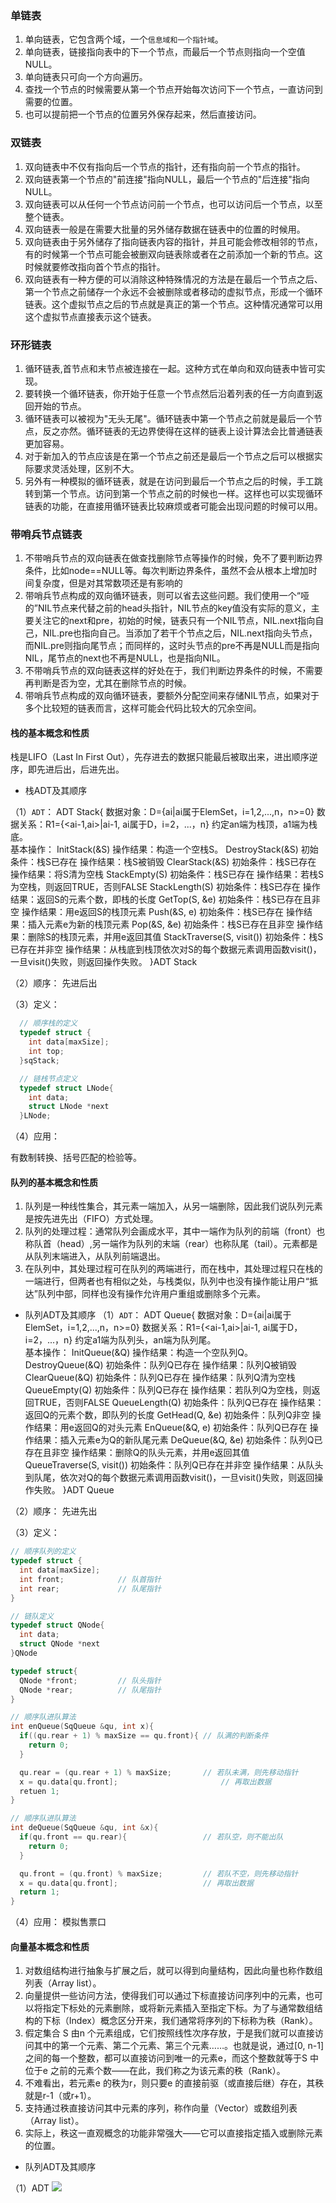 ### 单链表
1. 单向链表，它包含两个域，一个`信息域和一个指针域`。
2. 单向链表，链接指向表中的下一个节点，而最后一个节点则指向一个空值NULL。
3. 单向链表只可向一个方向遍历。
4. 查找一个节点的时候需要从第一个节点开始每次访问下一个节点，一直访问到需要的位置。
5. 也可以提前把一个节点的位置另外保存起来，然后直接访问。
### 双链表
1. 双向链表中不仅有指向后一个节点的指针，还有指向前一个节点的指针。
2. 双向链表第一个节点的"前连接"指向NULL，最后一个节点的"后连接"指向NULL。
3. 双向链表可以从任何一个节点访问前一个节点，也可以访问后一个节点，以至整个链表。
4. 双向链表一般是在需要大批量的另外储存数据在链表中的位置的时候用。
5. 双向链表由于另外储存了指向链表内容的指针，并且可能会修改相邻的节点，有的时候第一个节点可能会被删双向链表除或者在之前添加一个新的节点。这时候就要修改指向首个节点的指针。
6. 双向链表有一种方便的可以消除这种特殊情况的方法是在最后一个节点之后、第一个节点之前储存一个永远不会被删除或者移动的虚拟节点，形成一个循环链表。这个虚拟节点之后的节点就是真正的第一个节点。这种情况通常可以用这个虚拟节点直接表示这个链表。
### 环形链表
1. 循环链表,首节点和末节点被连接在一起。这种方式在单向和双向链表中皆可实现。
2. 要转换一个循环链表，你开始于任意一个节点然后沿着列表的任一方向直到返回开始的节点。
3. 循环链表可以被视为"无头无尾"。循环链表中第一个节点之前就是最后一个节点，反之亦然。循环链表的无边界使得在这样的链表上设计算法会比普通链表更加容易。
4. 对于新加入的节点应该是在第一个节点之前还是最后一个节点之后可以根据实际要求灵活处理，区别不大。
5. 另外有一种模拟的循环链表，就是在访问到最后一个节点之后的时候，手工跳转到第一个节点。访问到第一个节点之前的时候也一样。这样也可以实现循环链表的功能，在直接用循环链表比较麻烦或者可能会出现问题的时候可以用。

### 带哨兵节点链表
1. 不带哨兵节点的双向链表在做查找删除节点等操作的时候，免不了要判断边界条件，比如node==NULL等。每次判断边界条件，虽然不会从根本上增加时间复杂度，但是对其常数项还是有影响的
2. 带哨兵节点构成的双向循环链表，则可以省去这些问题。我们使用一个“哑的”NIL节点来代替之前的head头指针，NIL节点的key值没有实际的意义，主要关注它的next和pre，初始的时候，链表只有一个NIL节点，NIL.next指向自己，NIL.pre也指向自己。当添加了若干个节点之后，NIL.next指向头节点，而NIL.pre则指向尾节点；而同样的，这时头节点的pre不再是NULL而是指向NIL，尾节点的next也不再是NULL，也是指向NIL。       
3. 不带哨兵节点的双向链表这样的好处在于，我们判断边界条件的时候，不需要再判断是否为空，尤其在删除节点的时候。
4. 带哨兵节点构成的双向循环链表，要额外分配空间来存储NIL节点，如果对于多个比较短的链表而言，这样可能会代码比较大的冗余空间。

#### 栈的基本概念和性质

栈是LIFO（Last In First Out），先存进去的数据只能最后被取出来，进出顺序逆序，即先进后出，后进先出。

* 栈ADT及其顺序

（1）`ADT`：
  ADT Stack{
    数据对象：D={ai|ai属于ElemSet，i=1,2,...,n，n>=0}
    数据关系：R1={<ai-1,ai>|ai-1, ai属于D，i=2，...，n}
    约定an端为栈顶，a1端为栈底。	
    基本操作：
    InitStack(&S)		操作结果：构造一个空栈S。
    DestroyStack(&S)	初始条件：栈S已存在		操作结果：栈S被销毁
    ClearStack(&S)		初始条件：栈S已存在		操作结果：将S清为空栈
    StackEmpty(S)		初始条件：栈S已存在		操作结果：若栈S为空栈，则返回TRUE，否则FALSE
    StackLength(S)		初始条件：栈S已存在		操作结果：返回S的元素个数，即栈的长度
    GetTop(S, &e)		初始条件：栈S已存在且非空	操作结果：用e返回S的栈顶元素
    Push(&S, e)		初始条件：栈S已存在		操作结果：插入元素e为新的栈顶元素
    Pop(&S, &e)		初始条件：栈S已存在且非空	操作结果：删除S的栈顶元素，并用e返回其值
    StackTraverse(S, visit())	初始条件：栈S已存在并非空
    操作结果：从栈底到栈顶依次对S的每个数据元素调用函数visit()，一旦visit()失败，则返回操作失败。
  }ADT Stack 

（2）顺序： 先进后出

（3）定义：
```c
  // 顺序栈的定义
  typedef struct {
    int data[maxSize];
    int top;
  }sqStack;

  // 链栈节点定义
  typedef struct LNode{
    int data;
    struct LNode *next
  }LNode;
```

（4）应用：

  有数制转换、括号匹配的检验等。

#### 队列的基本概念和性质

1. 队列是一种线性集合，其元素一端加入，从另一端删除，因此我们说队列元素是按先进先出（FIFO）方式处理。
2. 队列的处理过程：通常队列会画成水平，其中一端作为队列的前端（front）也称队首（head）,另一端作为队列的末端（rear）也称队尾（tail）。元素都是从队列末端进入，从队列前端退出。
3. 在队列中，其处理过程可在队列的两端进行，而在栈中，其处理过程只在栈的一端进行，但两者也有相似之处，与栈类似，队列中也没有操作能让用户“抵达”队列中部，同样也没有操作允许用户重组或删除多个元素。


* 队列ADT及其顺序
（1）`ADT`：
  ADT Queue{
    数据对象：D={ai|ai属于ElemSet，i=1,2,...,n，n>=0}
    数据关系：R1={<ai-1,ai>|ai-1, ai属于D，i=2，...，n}
    约定a1端为队列头，an端为队列尾。	
    基本操作：
    InitQueue(&Q)		操作结果：构造一个空队列Q。
    DestroyQueue(&Q)	初始条件：队列Q已存在		操作结果：队列Q被销毁
    ClearQueue(&Q)		初始条件：队列Q已存在		操作结果：队列Q清为空栈
    QueueEmpty(Q)		初始条件：队列Q已存在		操作结果：若队列Q为空栈，则返回TRUE，否则FALSE
    QueueLength(Q)		初始条件：队列Q已存在		操作结果：返回Q的元素个数，即队列的长度
    GetHead(Q, &e)		初始条件：队列Q非空			操作结果：用e返回Q的对头元素
    EnQueue(&Q, e)		初始条件：队列Q已存在		操作结果：插入元素e为Q的新队尾元素
    DeQueue(&Q, &e)		初始条件：队列Q已存在且非空	操作结果：删除Q的队头元素，并用e返回其值
    QueueTraverse(S, visit())	初始条件：队列Q已存在并非空
    操作结果：从队头到队尾，依次对Q的每个数据元素调用函数visit()，一旦visit()失败，则返回操作失败。
  }ADT Queue

（2）顺序： 先进先出

（3）定义：
```c
// 顺序队列的定义
typedef struct {
  int data[maxSize];
  int front;            // 队首指针
  int rear;             // 队尾指针
}

// 链队定义
typedef struct QNode{
  int data;
  struct QNode *next
}QNode

typedef struct{
  QNode *front;         // 队头指针
  QNode *rear;          // 队尾指针
}

// 顺序队进队算法
int enQueue(SqQueue &qu, int x){
  if((qu.rear + 1) % maxSize == qu.front){ // 队满的判断条件
    return 0;
  }

  qu.rear = (qu.rear + 1) % maxSize;       // 若队未满，则先移动指针
  x = qu.data[qu.front];                       // 再取出数据
  retuen 1;
}

// 顺序队进队算法
int deQueue(SqQueue &qu, int &x){
  if(qu.front == qu.rear){                 // 若队空，则不能出队
    return 0;
  }

  qu.front = (qu.front) % maxSize;         // 若队不空，则先移动指针
  x = qu.data[qu.front];                   // 再取出数据
  return 1;
}
```

（4）应用：
  模拟售票口

#### 向量基本概念和性质
1. 对数组结构进行抽象与扩展之后，就可以得到向量结构，因此向量也称作数组列表（Array list）。
2. 向量提供一些访问方法，使得我们可以通过下标直接访问序列中的元素，也可以将指定下标处的元素删除，或将新元素插入至指定下标。为了与通常数组结构的下标（Index）概念区分开来，我们通常将序列的下标称为秩（Rank）。
3. 假定集合 S 由n 个元素组成，它们按照线性次序存放，于是我们就可以直接访问其中的第一个元素、第二个元素、第三个元素……。也就是说，通过[0, n-1]之间的每一个整数，都可以直接访问到唯一的元素e，而这个整数就等于S 中位于e 之前的元素个数——在此，我们称之为该元素的秩（Rank）。
4. 不难看出，若元素e 的秩为r，则只要e 的直接前驱（或直接后继）存在，其秩就是r-1（或r+1）。
5. 支持通过秩直接访问其中元素的序列，称作向量（Vector）或数组列表（Array list）。
6. 实际上，秩这一直观概念的功能非常强大——它可以直接指定插入或删除元素的位置。 


* 队列ADT及其顺序

（1）ADT
<img src='./image/17a.png'>












